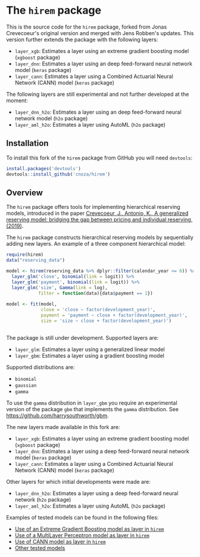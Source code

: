 # The `hirem` package 

This is the source code for the `hirem` package, forked from Jonas Crevecoeur's original version and merged with Jens Robben's updates. This version further extends the package with the following layers:

* `layer_xgb`: Estimates a layer using an extreme gradient boosting model (`xgboost` package)
* `layer_dnn`: Estimates a layer using an deep feed-forward neural network model (`keras` package)
* `layer_cann`: Estimates a layer using a Combined Actuarial Neural Network (CANN) model (`keras` package)

The following layers are still experimental and not further developed at the moment:
* `layer_dnn_h2o`: Estimates a layer using an deep feed-forward neural network model (`h2o` package)
* `layer_aml_h2o`: Estimates a layer using AutoML (`h2o` package)

## Installation
To install this fork of the `hirem` package from GitHub you will need `devtools`:

``` r
install.packages('devtools')
devtools::install_github('cnoza/hirem')
```

## Overview
The `hirem` package offers tools for implementing hierarchical reserving models, introduced in the paper [Crevecoeur, J., Antonio, K., A generalized reserving model: bridging the gap between pricing and individual reserving, (2019)](https://arxiv.org/abs/1910.12692).

The `hirem` package constructs hierarchical reserving models by sequentially adding new layers. An example of a three component hierarchical model:

``` r
require(hirem)
data("reserving_data")

model <- hirem(reserving_data %>% dplyr::filter(calendar_year <= 6)) %>%
  layer_glm('close', binomial(link = logit)) %>%
  layer_glm('payment', binomial(link = logit)) %>%
  layer_glm('size', Gamma(link = log),
            filter = function(data){data$payment == 1})
            
model <- fit(model,
             close = 'close ~ factor(development_year)',
             payment = 'payment ~ close + factor(development_year)',
             size = 'size ~ close + factor(development_year)')
            
```

The package is still under development. Supported layers are:

* `layer_glm`: Estimates a layer using a generalized linear model
* `layer_gbm`: Estimates a layer using a gradient boosting model

Supported distributions are:

* `binomial`
* `gaussian`
* `gamma`

To use the `gamma` distribution in `layer_gbm` you require an experimental version of the package `gbm` that implements the `gamma` distribution. See
https://github.com/harrysouthworth/gbm.

The new layers made available in this fork are:
* `layer_xgb`: Estimates a layer using an extreme gradient boosting model (`xgboost` package)
* `layer_dnn`: Estimates a layer using a deep feed-forward neural network model (`keras` package)
* `layer_cann`: Estimates a layer using a Combined Actuarial Neural Network (CANN) model (`keras` package)

Other layers for which initial developments were made are:
* `layer_dnn_h2o`: Estimates a layer using a deep feed-forward neural network (`h2o` package)
* `layer_aml_h2o`: Estimates a layer using AutoML (`h2o` package)

Examples of tested models can be found in the following files:  

* [Use of an Extreme Gradient Boosting model as layer in `hirem`](https://htmlpreview.github.io?https://github.com/cnoza/hirem/blob/master/Examples/Use-of-Extreme-Gradient-Boosting-models-as-layer-in-hirem.html)
* [Use of a MultiLayer Perceptron model as layer in `hirem`](https://htmlpreview.github.io?https://github.com/cnoza/hirem/blob/master/Examples/Use-of-a-MultiLayer-Perceptron-model-as-layer-in-hirem.html)
* [Use of CANN model as layer in `hirem`](https://htmlpreview.github.io?https://github.com/cnoza/hirem/blob/master/Examples/Use-of-a-CANN-model-as-layer-in-hirem.html)
* [Other tested models](https://github.com/cnoza/hirem/blob/master/tests/testing.R)

